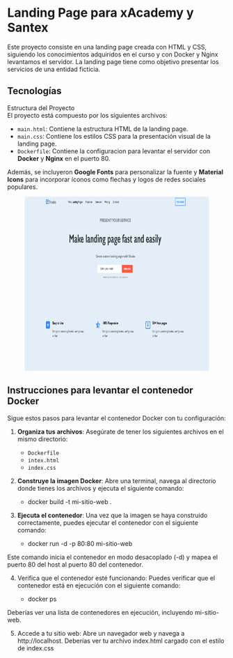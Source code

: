 # Landing Page para xAcademy y Santex

Este proyecto consiste en una landing page creada con HTML y CSS, siguiendo los conocimientos adquiridos en el curso y con Docker y Nginx levantamos el servidor. La landing page tiene como objetivo presentar los servicios de una entidad ficticia.

## Tecnologías
Estructura del Proyecto <br>
El proyecto está compuesto por los siguientes archivos:

- `main.html`: Contiene la estructura HTML de la landing page.
- `main.css`: Contiene los estilos CSS para la presentación visual de la landing page.
- `Dockerfile`: Contiene la configuracion para levantar el servidor con **Docker** y **Nginx** en el puerto 80.

Además, se incluyeron **Google Fonts** para personalizar la fuente y **Material Icons** para incorporar íconos como flechas y logos de redes sociales populares.

<figure><img src="mock/landing-page.png" alt="logo" style="height: 400px;"></figure>

## Instrucciones para levantar el contenedor Docker

Sigue estos pasos para levantar el contenedor Docker con tu configuración:

1. **Organiza tus archivos**: Asegúrate de tener los siguientes archivos en el mismo directorio:
   - `Dockerfile`
   - `intex.html`
   - `index.css`

2. **Construye la imagen Docker**: Abre una terminal, navega al directorio donde tienes los archivos y ejecuta el siguiente comando:

   - docker build -t mi-sitio-web .

3. **Ejecuta el contenedor**: Una vez que la imagen se haya construido correctamente, puedes ejecutar el contenedor con el siguiente comando:

   - docker run -d -p 80:80 mi-sitio-web

Este comando inicia el contenedor en modo desacoplado (-d) y mapea el puerto 80 del host al puerto 80 del contenedor.

4. Verifica que el contenedor esté funcionando: Puedes verificar que el contenedor está en ejecución con el siguiente comando:

   - docker ps

Deberías ver una lista de contenedores en ejecución, incluyendo mi-sitio-web.

5. Accede a tu sitio web: Abre un navegador web y navega a http://localhost. Deberías ver tu archivo index.html cargado con el estilo de index.css